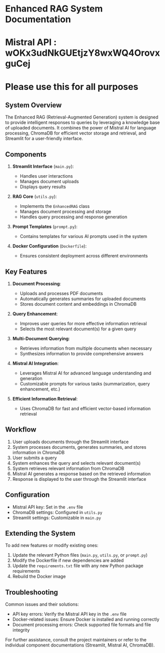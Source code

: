 # Enhanced RAG System Documentation

# Mistral API : wOKx3udNkGUEtjzY8wxWQ4OrovxguCej

# Please use this for all purposes

## System Overview

The Enhanced RAG (Retrieval-Augmented Generation) system is designed to provide intelligent responses to queries by leveraging a knowledge base of uploaded documents. It combines the power of Mistral AI for language processing, ChromaDB for efficient vector storage and retrieval, and Streamlit for a user-friendly interface.

## Components

1. **Streamlit Interface** (`main.py`):
   - Handles user interactions
   - Manages document uploads
   - Displays query results

2. **RAG Core** (`utils.py`):
   - Implements the `EnhancedRAG` class
   - Manages document processing and storage
   - Handles query processing and response generation

3. **Prompt Templates** (`prompt.py`):
   - Contains templates for various AI prompts used in the system

4. **Docker Configuration** (`Dockerfile`):
   - Ensures consistent deployment across different environments

## Key Features

1. **Document Processing**:
   - Uploads and processes PDF documents
   - Automatically generates summaries for uploaded documents
   - Stores document content and embeddings in ChromaDB

2. **Query Enhancement**:
   - Improves user queries for more effective information retrieval
   - Selects the most relevant document(s) for a given query

3. **Multi-Document Querying**:
   - Retrieves information from multiple documents when necessary
   - Synthesizes information to provide comprehensive answers

4. **Mistral AI Integration**:
   - Leverages Mistral AI for advanced language understanding and generation
   - Customizable prompts for various tasks (summarization, query enhancement, etc.)

5. **Efficient Information Retrieval**:
   - Uses ChromaDB for fast and efficient vector-based information retrieval

## Workflow

1. User uploads documents through the Streamlit interface
2. System processes documents, generates summaries, and stores information in ChromaDB
3. User submits a query
4. System enhances the query and selects relevant document(s)
5. System retrieves relevant information from ChromaDB
6. Mistral AI generates a response based on the retrieved information
7. Response is displayed to the user through the Streamlit interface

## Configuration

- Mistral API key: Set in the `.env` file
- ChromaDB settings: Configured in `utils.py`
- Streamlit settings: Customizable in `main.py`

## Extending the System

To add new features or modify existing ones:
1. Update the relevant Python files (`main.py`, `utils.py`, or `prompt.py`)
2. Modify the Dockerfile if new dependencies are added
3. Update the `requirements.txt` file with any new Python package requirements
4. Rebuild the Docker image

## Troubleshooting

Common issues and their solutions:
- API key errors: Verify the Mistral API key in the `.env` file
- Docker-related issues: Ensure Docker is installed and running correctly
- Document processing errors: Check supported file formats and file integrity

For further assistance, consult the project maintainers or refer to the individual component documentations (Streamlit, Mistral AI, ChromaDB).
